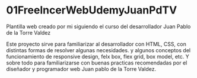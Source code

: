 # 01FreelncerWebUdemyJuanPdTV
Plantilla web creado por mi siguiendo el curso del desarrollador Juan Pablo de la Torre Valdez

Este proyecto sirve para familiarizar al desarrollador con HTML, CSS, con distintas formas de resolver algunas necesidades.
y algunos conceptos del funcionamiento de responsive design, felx box, flex grid, box model, etc.
Y sobre todo para familiarizarse con buenas practicas recomendadas por el diseñador y programador web Juan pablo de la Torre Valdez.
